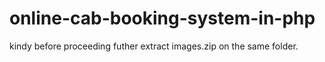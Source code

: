 # online-cab-booking-system-in-php

kindy before proceeding futher extract images.zip on the same folder.
